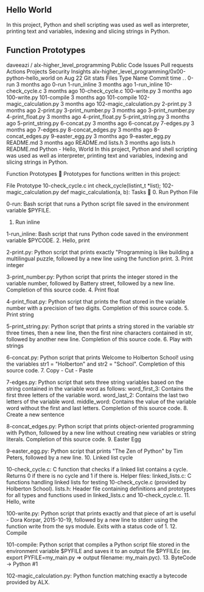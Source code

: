 ## Hello World

In this project, Python and shell scripting was used as well as interpreter, printing text and variables, indexing and slicing strings in Python.

## Function Prototypes


daveeazi
/
alx-higher_level_programming
Public
Code
Issues
Pull requests
Actions
Projects
Security
Insights
alx-higher_level_programming/0x00-python-hello_world
on Aug 22
Git stats
Files
Type
Name
Commit time
. .
0-run
3 months ago
0-run
1-run_inline
3 months ago
1-run_inline
10-check_cycle.c
3 months ago
10-check_cycle.c
100-write.py
3 months ago
100-write.py
101-compile
3 months ago
101-compile
102-magic_calculation.py
3 months ago
102-magic_calculation.py
2-print.py
3 months ago
2-print.py
3-print_number.py
3 months ago
3-print_number.py
4-print_float.py
3 months ago
4-print_float.py
5-print_string.py
3 months ago
5-print_string.py
6-concat.py
3 months ago
6-concat.py
7-edges.py
3 months ago
7-edges.py
8-concat_edges.py
3 months ago
8-concat_edges.py
9-easter_egg.py
3 months ago
9-easter_egg.py
README.md
3 months ago
README.md
lists.h
3 months ago
lists.h
README.md
Python - Hello, World
In this project, Python and shell scripting was used as well as interpreter, printing text and variables, indexing and slicing strings in Python.

Function Prototypes 💾
Prototypes for functions written in this project:

File	Prototype
10-check_cycle.c	int check_cycle(listint_t *list);
102-magic_calculation.py	def magic_calculation(a, b):
Tasks 📃
0. Run Python File

0-run: Bash script that runs a Python script file saved in the environment variable $PYFILE.
1. Run inline

1-run_inline: Bash script that runs Python code saved in the environment variable $PYCODE.
2. Hello, print

2-print.py: Python script that prints exactly "Programming is like building a multilingual puzzle, followed by a new line using the function print.
3. Print integer

3-print_number.py: Python script that prints the integer stored in the variable number, followed by Battery street, followed by a new line.
Completion of this source code.
4. Print float

4-print_float.py: Python script that prints the float stored in the variable number with a precision of two digits.
Completion of this source code.
5. Print string

5-print_string.py: Python script that prints a string stored in the variable str three times, then a new line, then the first nine characters contained in str, followed by another new line.
Completion of this source code.
6. Play with strings

6-concat.py: Python script that prints Welcome to Holberton School! using the variables str1 = "Holberton" and str2 = "School".
Completion of this source code.
7. Copy - Cut - Paste

7-edges.py: Python script that sets three string variables based on the string contained in the variable word as follows:
word_first_3: Contains the first three letters of the variable word.
word_last_2: Contains the last two letters of the variable word.
middle_word: Contains the value of the variable word without the first and last letters.
Completion of this source code.
8. Create a new sentence

8-concat_edges.py: Python script that prints object-oriented programming with Python, followed by a new line without creating new variables or string literals.
Completion of this source code.
9. Easter Egg

9-easter_egg.py: Python script that prints "The Zen of Python" by Tim Peters, followed by a new line.
10. Linked list cycle

10-check_cycle.c: C function that checks if a linked list contains a cycle.
Returns 0 if there is no cycle and 1 if there is.
Helper files:
linked_lists.c: C functions handling linked lists for testing 10-check_cycle.c (provided by Holberton School).
lists.h: Header file containing definitions and prototypes for all types and functions used in linked_lists.c and 10-check_cycle.c.
11. Hello, write

100-write.py: Python script that prints exactly and that piece of art is useful - Dora Korpar, 2015-10-19, followed by a new line to stderr using the function write from the sys module.
Exits with a status code of 1.
12. Compile

101-compile: Python script that compiles a Python script file stored in the environment variable $PYFILE and saves it to an output file $PYFILEc (ex. export PYFILE=my_main.py => output filename: my_main.pyc).
13. ByteCode -> Python #1

102-magic_calculation.py: Python function matching exactly a bytecode provided by ALX.
